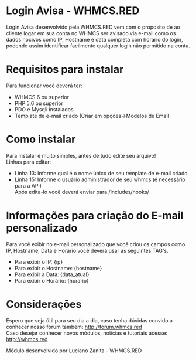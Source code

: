 # Login Avisa - WHMCS.RED
Login Avisa desenvolvido pela WHMCS.RED vem com o proposito de ao cliente logar em sua conta no WHMCS ser avisado via e-mail como os dados nocivos como IP, Hostname e data completa com horário do login, podendo assim identificar facilmente qualquer login não permitido na conta. <br/>

# Requisitos para instalar
Para funcionar você deverá ter: <br/>
- WHMCS 6 ou superior <br/>
- PHP 5.6 ou superior <br/>
- PDO e Mysqli instalados <br/>
- Template de e-mail criado (Criar em opções->Modelos de Email <br/>

# Como instalar
Para instalar é muito simples, antes de tudo edite seu arquivo! <br/>
Linhas para editar: <br/>
- Linha 13: Informe qual é o nome único de seu template de e-mail criado <br/>
- Linha 15: Informe o usuário administrador de seu whmcs (é necessário para a API) <br/>
Após edita-lo você deverá enviar para /includes/hooks/ <br/>

# Informações para criação do E-mail personalizado
Para você exibir no e-mail personalizado que você criou os campos como IP, Hostname, Data e Horário você deverá usar as seguintes TAG's. <br/>
- Para exibir o IP: {ip} <br/>
- Para exibir o Hostname: {hostname} <br/>
- Para exibir a Data: {data_atual} <br/>
- Para exibir o Horário: {horario} <br/>

# Considerações
Espero que seja útil para seu dia a dia, caso tenha dúvidas convido a conhecer nosso fórum também: http://forum.whmcs.red <br/>
Caso desejar conhecer novos módulos, notícias e tutoriais acesse: http://whmcs.red <br/>

Módulo desenvolvido por Luciano Zanita - WHMCS.RED <br/>
